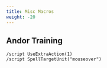 ```yaml
---
title: Misc Macros
weight: -20
---
```


## Andor Training
```
/script UseExtraAction(1)
/script SpellTargetUnit("mouseover")
```
